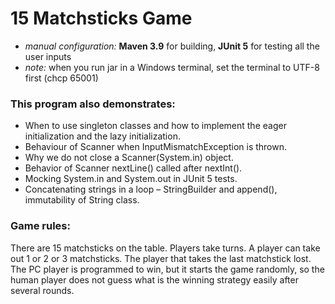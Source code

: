 # 15 Matchsticks Game

* *manual configuration:* **Maven 3.9** for building, **JUnit 5** for testing all the user inputs
* *note:* when you run jar in a Windows terminal, set the terminal to UTF-8 first (chcp 65001)

### This program also demonstrates:

* When to use singleton classes and how to implement the eager initialization and the lazy initialization.
* Behaviour of Scanner when InputMismatchException is thrown.
* Why we do not close a Scanner(System.in) object.
* Behavior of Scanner nextLine() called after nextInt().
* Mocking System.in and System.out in JUnit 5 tests.
* Concatenating strings in a loop – StringBuilder and append(), immutability of String class.

### Game rules:

There are 15 matchsticks on the table. Players take turns. A player can take out 1 or 2 or 3 matchsticks. The player that takes the last matchstick lost. The PC player is programmed to win, but it starts the game randomly, so the human player does not guess what is the winning strategy easily after several rounds.